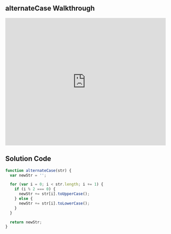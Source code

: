 ## alternateCase Walkthrough

<iframe src="https://player.vimeo.com/video/211749354" width="100%" height="400" frameborder="0" webkitallowfullscreen mozallowfullscreen allowfullscreen></iframe>

## Solution Code

```js
function alternateCase(str) {
  var newStr = '';

  for (var i = 0; i < str.length; i += 1) {
    if (i % 2 === 0) {
      newStr += str[i].toUpperCase();
    } else {
      newStr += str[i].toLowerCase();
    }
  }

  return newStr;
}
```
